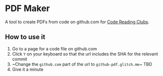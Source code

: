 # PDF Maker

A tool to create PDFs from code on github.com for
[Code Reading Clubs](https://code-reading.org/).

## How to use it

1. Go to a page for a code file on github.com
2. Click `Y` on your keyboard so that the url includes the SHA for the relevant
   commit
3. ~Change the `github.com` part of the url to `github-pdf.glitch.me`~ TBD
4. Give it a minute
